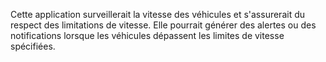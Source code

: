 Cette application surveillerait la vitesse des véhicules et s'assurerait du respect des limitations de vitesse. Elle pourrait générer des alertes ou des notifications lorsque les véhicules dépassent les limites de vitesse spécifiées.